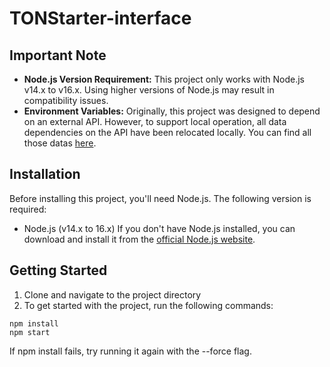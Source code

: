 # TONStarter-interface

## Important Note

- **Node.js Version Requirement:** This project only works with Node.js v14.x to v16.x. Using higher versions of Node.js may result in compatibility issues.
- **Environment Variables:** Originally, this project was designed to depend on an external API. However, to support local operation, all data dependencies on the API have been relocated locally. You can find all those datas [here](https://github.com/tokamak-network/tonstarter-frontend/blob/archiving/src/constants/db.ts).

## Installation

Before installing this project, you'll need Node.js. The following version is required:

- Node.js (v14.x to 16.x)
  If you don't have Node.js installed, you can download and install it from the [official Node.js website](https://nodejs.org/).

## Getting Started

1. Clone and navigate to the project directory
2. To get started with the project, run the following commands:

```
npm install
npm start
```

If npm install fails, try running it again with the --force flag.

